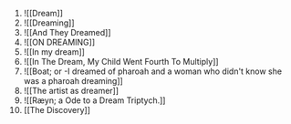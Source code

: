 

1. ![[Dream]]
2. ![[Dreaming]]
3. ![[And They Dreamed]]
4. ![[ON DREAMING]]
5. ![[In my dream]]
6. ![[In The Dream, My Child Went Fourth To Multiply]]
7. ![[Boat; or -I dreamed of pharoah and a woman who didn't know she was a pharoah dreaming]]
8. ![[The artist as dreamer]]
9. ![[Ræyn; a Ode to a Dream Triptych.]]
10. [[The Discovery]]